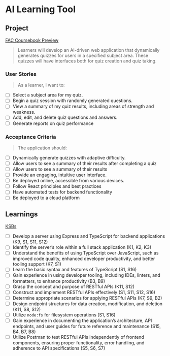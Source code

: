 # AI Learning Tool

## Project

[FAC Coursebook Preview](https://deploy-preview-952--fac-coursebook.netlify.app/course/syllabus/developer/project-1-server/project/)

> Learners will develop an AI-driven web application that dynamically generates quizzes for users in a specified subject area. These quizzes will have interfaces both for quiz creation and quiz taking.

### User Stories

> As a learner, I want to:

- [ ] Select a subject area for my quiz.
- [ ] Begin a quiz session with randomly generated questions.
- [ ] View a summary of my quiz results, including areas of strength and weakness.
- [ ] Add, edit, and delete quiz questions and answers.
- [ ] Generate reports on quiz performance

### Acceptance Criteria 

> The application should:

- [ ] Dynamically generate quizzes with adaptive difficulty.
- [ ] Allow users to see a summary of their results after completing a quiz
- [ ] Allow users to see a summary of their results
- [ ] Provide an engaging, intuitive user interface.
- [ ] Be deployed online, accessible from various devices.
- [ ] Follow React principles and best practices
- [ ] Have automated tests for backend functionality
- [ ] Be deployed to a cloud platform

## Learnings

[KSBs](https://deploy-preview-952--fac-coursebook.netlify.app/course/ksb)

- [ ] Develop a server using Express and TypeScript for backend applications (K9, S1, S11, S12)
- [ ] Identify the server’s role within a full stack application (K1, K2, K3)
- [ ] Understand the benefits of using TypeScript over JavaScript, such as improved code quality, enhanced developer productivity, and better tooling support (K7, S1)
- [ ] Learn the basic syntax and features of TypeScript (S1, S16)
- [ ] Gain experience in using developer tooling, including IDEs, linters, and formatters, to enhance productivity (B3, B9)
- [ ] Grasp the concept and purpose of RESTful APIs (K11, S12)
- [ ] Construct and implement RESTful APIs effectively (S1, S11, S12, S16)
- [ ] Determine appropriate scenarios for applying RESTful APIs (K7, S9, B2)
- [ ] Design endpoint structures for data creation, modification, and deletion (K11, S8, S12)
- [ ] Utilize `node:fs` for filesystem operations (S1, S16)
- [ ] Gain experience in documenting the application’s architecture, API endpoints, and user guides for future reference and maintenance (S15, B4, B7, B8)
- [ ] Utilize Postman to test RESTful APIs independently of frontend components, ensuring proper functionality, error handling, and adherence to API specifications (S5, S6, S7)
